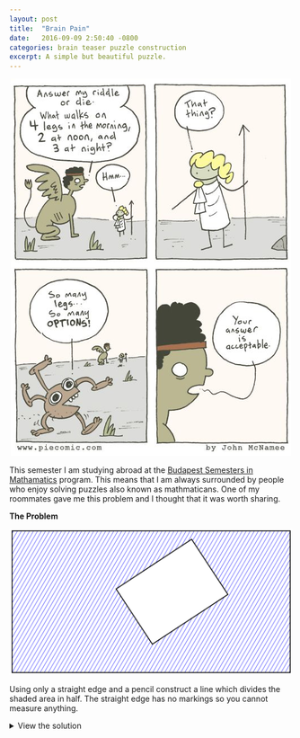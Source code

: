 ```yaml
---
layout: post
title:  "Brain Pain"
date:   2016-09-09 2:50:40 -0800
categories: brain teaser puzzle construction
excerpt: A simple but beautiful puzzle.
---
```


<p align="center">
	<img src="/riddle.jpg"> 
</p>  

This semester I am studying abroad at the [Budapest Semesters in Mathamatics](http://www.budapestsemesters.com/) program. This means that I am always surrounded by people who enjoy solving puzzles also known as mathmaticans. One of my roommates gave me this problem and I thought that it was worth sharing.

**The Problem**

<p align="center">
	<img src="/rect-problem.png"> 
</p>  

Using only a straight edge and a pencil construct a line which divides the shaded area in half. The straight edge has no markings so you cannot measure anything.  

<details>
  <summary>View the solution</summary>
  The key insight is that any line which passes through the center of a rectangle divides it in half. We can think of the area of the big rectangle as positive and the area of the little rectangle as negative. The area of the shaded region is the sum of the positive and negative areas. So if we can make a line which divides both rectangles in half we will have equal amounts of positive and negative area on both sides of the line.      

  <p>First we construct the center of one of the rectangles. We can do this by finding the intersection of the diagonals.</p>
  <p align="center">
	<img src="/rect-centers-1.png"> 
  </p>  
  Then we construct the center of the other rectangle.
  <p align="center">
	<img src="/rect-centers-2.png"> 
  </p>  
  Finally we constuct the dividing line so that it goes through both centers.
  <p align="center">
	<img src="/rect-dividing-line.png"> 
  </p>  
  Note that this solution works for any orientation/position/scale of the rectangles.
</details>



